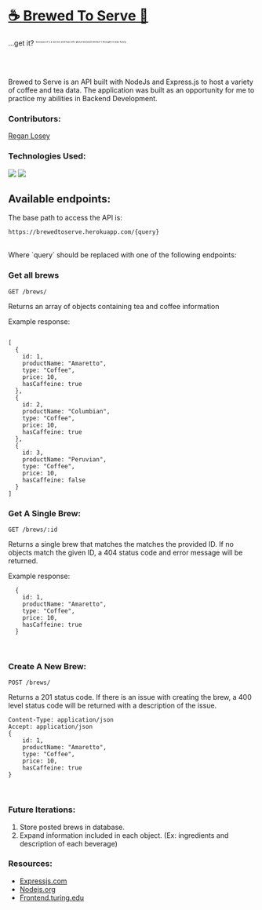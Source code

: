 # [☕  Brewed To Serve 🍵](https://brewedtoserve.herokuapp.com/brews)

...get it?
<sup style="font-size:5px">because it's a server and has info about brewed drinks? I thought it was funny</sup>

<br>
<br>


Brewed to Serve is an API built with NodeJs and Express.js to host a variety of coffee and tea data.
The application was built as an opportunity for me to practice my abilities in Backend Development. 
<br>


### Contributors: 

[Regan Losey](https://github.com/reganlosey)


### Technologies Used:
<img src="https://img.shields.io/badge/Express.js-000000?style=for-the-badge&logo=express&logoColor=white"/>
<img src="https://img.shields.io/badge/Node.js-43853D?style=for-the-badge&logo=node.js&logoColor=white"/>

## Available endpoints: 

The base path to access the API is:

```
https://brewedtoserve.herokuapp.com/{query}
```
<br>
Where `query` should be replaced with one of the following endpoints:

<br>

### Get all brews

`GET /brews/`

Returns an array of objects containing tea and coffee information

Example response:

```
	
[
  {
    id: 1,
    productName: "Amaretto",
    type: "Coffee",
    price: 10,
    hasCaffeine: true
  },
  {
    id: 2,
    productName: "Columbian",
    type: "Coffee",
    price: 10,
    hasCaffeine: true
  },
  {
    id: 3,
    productName: "Peruvian",
    type: "Coffee",
    price: 10,
    hasCaffeine: false
  }
]
```

### Get A Single Brew:

`GET /brews/:id`

Returns a single brew that matches the matches the provided ID. If no objects match the given ID, a 404 status code and error message will be returned.

Example response:
```
  {
    id: 1,
    productName: "Amaretto",
    type: "Coffee",
    price: 10,
    hasCaffeine: true
  }
```
<br>

### Create A New Brew:

`POST /brews/`

Returns a 201 status code. If there is an issue with creating the brew, a 400 level status code will be returned with a description of the issue.
```
Content-Type: application/json
Accept: application/json
{
    id: 1,
    productName: "Amaretto",
    type: "Coffee",
    price: 10,
    hasCaffeine: true
}
```

<br>

### Future Iterations:
1. Store posted brews in database.
2. Expand information included in each object. (Ex: ingredients and description of each beverage)


### Resources: 
- [Expressjs.com](https://expressjs.com/)
- [Nodejs.org](https://nodejs.org/en/)
- [Frontend.turing.edu](https://frontend.turing.edu/lessons/module-3/express.html)


